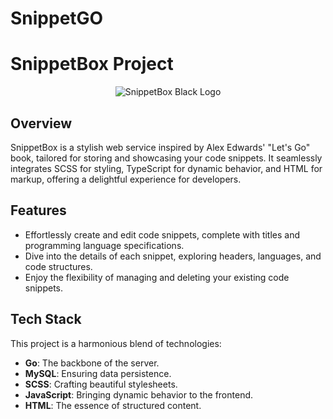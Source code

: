 # SnippetGO 
# SnippetBox Project

<p align="center">
  <img src="https://lets-go.s3.amazonaws.com/og-image.png" alt="SnippetBox Black Logo">
</p>

## Overview

SnippetBox is a stylish web service inspired by Alex Edwards' "Let's Go" book, tailored for storing and showcasing your code snippets. It seamlessly integrates SCSS for styling, TypeScript for dynamic behavior, and HTML for markup, offering a delightful experience for developers.

## Features

- Effortlessly create and edit code snippets, complete with titles and programming language specifications.
- Dive into the details of each snippet, exploring headers, languages, and code structures.
- Enjoy the flexibility of managing and deleting your existing code snippets.

## Tech Stack

This project is a harmonious blend of technologies:

- **Go**: The backbone of the server.
- **MySQL**: Ensuring data persistence.
- **SCSS**: Crafting beautiful stylesheets.
- **JavaScript**: Bringing dynamic behavior to the frontend.
- **HTML**: The essence of structured content.

 
